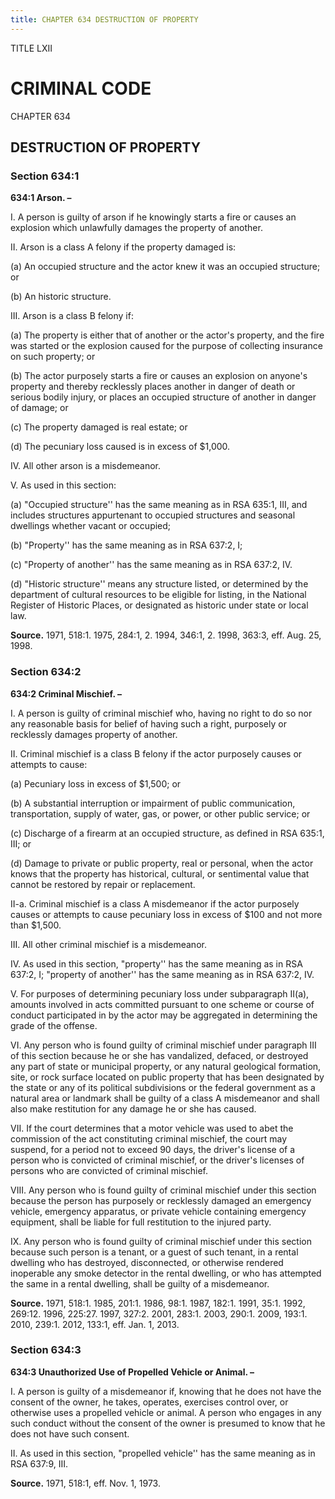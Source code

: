 ```yaml
---
title: CHAPTER 634 DESTRUCTION OF PROPERTY
---
```


TITLE LXII
                                             
CRIMINAL CODE
=============

CHAPTER 634
                                             
DESTRUCTION OF PROPERTY
-----------------------

### Section 634:1

 **634:1 Arson. –**
                                             
 I. A person is guilty of arson if he knowingly starts a fire or
causes an explosion which unlawfully damages the property of another.
                                             
 II. Arson is a class A felony if the property damaged is:
                                             
 (a) An occupied structure and the actor knew it was an occupied
structure; or
                                             
 (b) An historic structure.
                                             
 III. Arson is a class B felony if:
                                             
 (a) The property is either that of another or the actor's
property, and the fire was started or the explosion caused for the
purpose of collecting insurance on such property; or
                                             
 (b) The actor purposely starts a fire or causes an explosion on
anyone's property and thereby recklessly places another in danger of
death or serious bodily injury, or places an occupied structure of
another in danger of damage; or
                                             
 (c) The property damaged is real estate; or
                                             
 (d) The pecuniary loss caused is in excess of 
                                             $1,000.
                                             
 IV. All other arson is a misdemeanor.
                                             
 V. As used in this section:
                                             
 (a) "Occupied structure'' has the same meaning as in RSA 635:1,
III, and includes structures appurtenant to occupied structures and
seasonal dwellings whether vacant or occupied;
                                             
 (b) "Property'' has the same meaning as in RSA 637:2, I;
                                             
 (c) "Property of another'' has the same meaning as in RSA 637:2,
IV.
                                             
 (d) "Historic structure'' means any structure listed, or
determined by the department of cultural resources to be eligible for
listing, in the National Register of Historic Places, or designated as
historic under state or local law.

**Source.** 1971, 518:1. 1975, 284:1, 2. 1994, 346:1, 2. 1998, 363:3,
eff. Aug. 25, 1998.

### Section 634:2

 **634:2 Criminal Mischief. –**
                                             
 I. A person is guilty of criminal mischief who, having no right to
do so nor any reasonable basis for belief of having such a right,
purposely or recklessly damages property of another.
                                             
 II. Criminal mischief is a class B felony if the actor purposely
causes or attempts to cause:
                                             
 (a) Pecuniary loss in excess of 
                                             $1,500; or
                                             
 (b) A substantial interruption or impairment of public
communication, transportation, supply of water, gas, or power, or other
public service; or
                                             
 (c) Discharge of a firearm at an occupied structure, as defined
in RSA 635:1, III; or
                                             
 (d) Damage to private or public property, real or personal, when
the actor knows that the property has historical, cultural, or
sentimental value that cannot be restored by repair or replacement.
                                             
 II-a. Criminal mischief is a class A misdemeanor if the actor
purposely causes or attempts to cause pecuniary loss in excess of 
                                             $100
and not more than 
                                             $1,500.
                                             
 III. All other criminal mischief is a misdemeanor.
                                             
 IV. As used in this section, "property'' has the same meaning as in
RSA 637:2, I; "property of another'' has the same meaning as in RSA
637:2, IV.
                                             
 V. For purposes of determining pecuniary loss under subparagraph
II(a), amounts involved in acts committed pursuant to one scheme or
course of conduct participated in by the actor may be aggregated in
determining the grade of the offense.
                                             
 VI. Any person who is found guilty of criminal mischief under
paragraph III of this section because he or she has vandalized, defaced,
or destroyed any part of state or municipal property, or any natural
geological formation, site, or rock surface located on public property
that has been designated by the state or any of its political
subdivisions or the federal government as a natural area or landmark
shall be guilty of a class A misdemeanor and shall also make restitution
for any damage he or she has caused.
                                             
 VII. If the court determines that a motor vehicle was used to abet
the commission of the act constituting criminal mischief, the court may
suspend, for a period not to exceed 90 days, the driver's license of a
person who is convicted of criminal mischief, or the driver's licenses
of persons who are convicted of criminal mischief.
                                             
 VIII. Any person who is found guilty of criminal mischief under this
section because the person has purposely or recklessly damaged an
emergency vehicle, emergency apparatus, or private vehicle containing
emergency equipment, shall be liable for full restitution to the injured
party.
                                             
 IX. Any person who is found guilty of criminal mischief under this
section because such person is a tenant, or a guest of such tenant, in a
rental dwelling who has destroyed, disconnected, or otherwise rendered
inoperable any smoke detector in the rental dwelling, or who has
attempted the same in a rental dwelling, shall be guilty of a
misdemeanor.

**Source.** 1971, 518:1. 1985, 201:1. 1986, 98:1. 1987, 182:1. 1991,
35:1. 1992, 269:12. 1996, 225:27. 1997, 327:2. 2001, 283:1. 2003, 290:1.
2009, 193:1. 2010, 239:1. 2012, 133:1, eff. Jan. 1, 2013.

### Section 634:3

 **634:3 Unauthorized Use of Propelled Vehicle or Animal. –**
                                             
 I. A person is guilty of a misdemeanor if, knowing that he does not
have the consent of the owner, he takes, operates, exercises control
over, or otherwise uses a propelled vehicle or animal. A person who
engages in any such conduct without the consent of the owner is presumed
to know that he does not have such consent.
                                             
 II. As used in this section, "propelled vehicle'' has the same
meaning as in RSA 637:9, III.

**Source.** 1971, 518:1, eff. Nov. 1, 1973.
